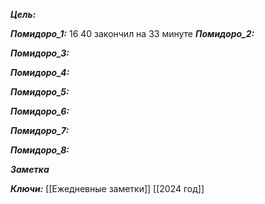 
***Цель:***  

***Помидоро_1:*** 16 40 
закончил на 33 минуте
***Помидоро_2:*** 

***Помидоро_3:*** 

***Помидоро_4:*** 

***Помидоро_5:*** 

***Помидоро_6:*** 

***Помидоро_7:*** 

***Помидоро_8:*** 

***Заметка*** 


***Ключи:*** [[Ежедневные заметки]] [[2024 год]]
